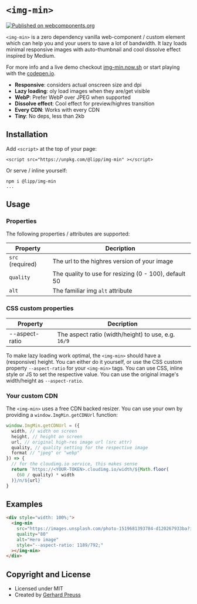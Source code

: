 # `<img-min>`

[![Published on webcomponents.org](https://img.shields.io/badge/webcomponents.org-published-blue.svg)](https://www.webcomponents.org/element/lipp/img-min)

`<img-min>` is a zero dependency vanilla web-component / custom element which can help you and your users to save a lot of bandwidth. It lazy loads minimal responsive images with auto-thumbnail and cool dissolve effect inspired by Medium.

For more info and a live demo checkout [img-min.now.sh](https://img-min.now.sh) or start playing with the [codepen.io](https://codepen.io/lipp/pen/Rqerbq).

- **Responsive**: considers actual onscreen size and dpi
- **Lazy loading**: oly load images when they are/get visible
- **WebP**: Prefer WebP over JPEG when supported
- **Dissolve effect**: Cool effect for preview/highres transition
- **Every CDN**: Works with every CDN
- **Tiny**: No deps, less than 2kb

## Installation

Add `<script>` at the top of your page:

```
<script src="https://unpkg.com/@lipp/img-min" ></script>
```

Or serve / inline yourself:

```
npm i @lipp/img-min
...
```

## Usage

### Properties

The following properties / attributes are supported:

| Property         | Decription                                            |
| ---------------- | ----------------------------------------------------- |
| `src` (required) | The url to the highres version of your image          |
| `quality`        | The quality to use for resizing (0 - 100), default 50 |
| `alt`            | The familiar img `alt` attribute                      |

### CSS custom properties

| Property       | Decription                                          |
| -------------- | --------------------------------------------------- |
| --aspect-ratio | The aspect ratio (width/height) to use, e.g. `16/9` |

To make lazy loading work optimal, the `<img-min>` should have a (responsive)
height. You can either do it yourself, or use the CSS custom property
`--aspect-ratio` for your `<img-min>` tags. You can use CSS, inline style or
JS to set the respective value. You can use the original image's width/height as
`--aspect-ratio`.

### Your custom CDN

The `<img-min>` uses a free CDN backed resizer. You can use your own by providing a `window.ImgMin.getCDNUrl` function:

```js
window.ImgMin.getCDNUrl = ({
  width, // width on screen
  height, // height on screen
  url, // original high-res image url (src attr)
  quality, // quality setting for the respective image
  format // "jpeg" or "webp"
}) => {
  // for the cloudimg.io service, this makes sense
  return `https://<YOUR-TOKEN>.cloudimg.io/width/${Math.floor(
    (60 / quality) * width
  )}/n/${url}`
}
```

## Examples

<!--
```
<custom-element-demo>
  <template>
    <script src="dist/index.min.js"></script>
  </template>
</custom-element-demo>
```
-->

```html
<div style="width: 100%;">
  <img-min
    src="https://images.unsplash.com/photo-1519681393784-d120267933ba?ixlib=rb-0.3.5&ixid=eyJhcHBfaWQiOjEyMDd9&s=9e2448175103d36c873e2511d112d339&auto=format&fit=crop&w=1350&q=80"
    quality="80"
    alt="Hero image"
    style="--aspect-ratio: 1189/792;"
  ></img-min>
</div>
```

## Copyright and License

- Licensed under MIT
- Created by [Gerhard Preuss](https://github.com/lipp)
